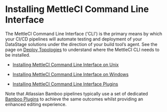 # Installing MettleCI Command Line Interface

The MettleCI Command Line Interface ('CLI') is the primary means by
which your CI/CD pipelines will automate testing and deployment of your
DataStage solutions under the direction of your build tool’s agent. See
the page on <a
href="https://datamigrators.atlassian.net/wiki/spaces/MCIDOC/pages/1631977495/Deployment%2BTopologies"
rel="nofollow">Deploy Topologies</a> to understand where the MettleCI
CLI needs to be installed.

-   <a
    href="https://datamigrators.atlassian.net/wiki/spaces/MCIDOC/pages/488865846/Installing+MettleCI+Command+Shell+on+Unix"
    rel="nofollow">Installing MettleCI Command Line Interface on Unix</a>

-   <a
    href="https://datamigrators.atlassian.net/wiki/spaces/MCIDOC/pages/488833077/Installing+MettleCI+Command+Shell+on+Windows"
    rel="nofollow">Installing MettleCI Command Line Interface on Windows</a>

-   <a href="Installing_or_Upgrading_Individual_MettleCI_CLI_Commands"
    data-linked-resource-id="488865967" data-linked-resource-version="9"
    data-linked-resource-type="page">Installing MettleCI Command Line
    Interface Plugins</a>

Note that Atlassian Bamboo pipelines typically use a set of dedicated <a
href="https://datamigrators.atlassian.net/wiki/spaces/MCIDOC/pages/264241153/Bamboo+Tasks"
data-linked-resource-id="264241153" data-linked-resource-version="22"
data-linked-resource-type="page">Bamboo Plugins</a> to achieve the same
outcomes whilst providing an enhanced editing experience.
